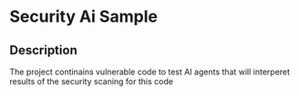 # Security Ai Sample

## Description
The project continains vulnerable code to test AI agents that will interperet results of the security scaning for this code
